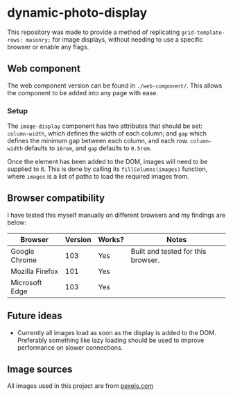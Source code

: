 # dynamic-photo-display

This repository was made to provide a method of replicating `grid-template-rows: masonry;` for image displays, without needing to use a specific browser or enable any flags.

## Web component

The web component version can be found in `./web-component/`. This allows the component to be added into any page with ease.

### Setup

The `image-display` component has two attributes that should be set: `column-width`, which defines the width of each column; and `gap` which defines the minimum gap between each column, and each row. `column-width` defaults to `16rem`, and `gap` defaults to `0.5rem`.

Once the element has been added to the DOM, images will need to be supplied to it. This is done by calling its `fillColumns(images)` function, where `images` is a list of paths to load the required images from.

## Browser compatibility

I have tested this myself manually on different browsers and my findings are below:

|Browser|Version|Works?|Notes|
|---|---|---|---|
|Google Chrome|103|Yes|Built and tested for this browser.|
|Mozilla Firefox|101|Yes||
|Microsoft Edge|103|Yes||

## Future ideas

- Currently all images load as soon as the display is added to the DOM. Preferably something like lazy loading should be used to improve performance on slower connections.

## Image sources

All images used in this project are from [pexels.com](https://www.pexels.com)
